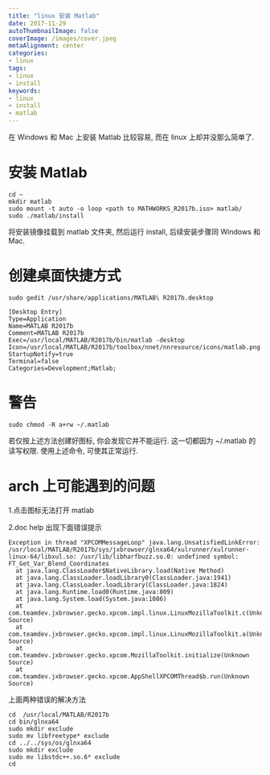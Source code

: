 ```yaml
---
title: "linux 安装 Matlab"
date: 2017-11-29
autoThumbnailImage: false
coverImage: /images/cover.jpeg
metaAlignment: center
categories:
- linux
tags:
- linux
- install
keywords:
- linux
- install
- matlab
---
```



在 Windows 和 Mac 上安装 Matlab 比较容易, 而在 linux 上却并没那么简单了.

<!--more-->

# 安装 Matlab

``` shell
cd ~
mkdir matlab
sudo mount -t auto -o loop <path to MATHWORKS_R2017b.iso> matlab/
sudo ./matlab/install
```

将安装镜像挂载到 matlab 文件夹, 然后运行 install, 后续安装步骤同 Windows 和 Mac.

# 创建桌面快捷方式

``` shell
sudo gedit /usr/share/applications/MATLAB\ R2017b.desktop
```

``` desktop
[Desktop Entry]
Type=Application
Name=MATLAB R2017b
Comment=MATLAB R2017b
Exec=/usr/local/MATLAB/R2017b/bin/matlab -desktop
Icon=/usr/local/MATLAB/R2017b/toolbox/nnet/nnresource/icons/matlab.png
StartupNotify=true
Terminal=false
Categories=Development;Matlab;
```

# 警告

``` shell
sudo chmod -R a+rw ~/.matlab
```

若仅按上述方法创建好图标, 你会发现它并不能运行. 这一切都因为 ~/.matlab 的读写权限. 使用上述命令, 可使其正常运行.

# arch 上可能遇到的问题

1.点击图标无法打开 matlab

2.doc help 出现下面错误提示

``` shell
Exception in thread "XPCOMMessageLoop" java.lang.UnsatisfiedLinkError: /usr/local/MATLAB/R2017b/sys/jxbrowser/glnxa64/xulrunner/xulrunner-linux-64/libxul.so: /usr/lib/libharfbuzz.so.0: undefined symbol: FT_Get_Var_Blend_Coordinates
  at java.lang.ClassLoader$NativeLibrary.load(Native Method)
  at java.lang.ClassLoader.loadLibrary0(ClassLoader.java:1941)
  at java.lang.ClassLoader.loadLibrary(ClassLoader.java:1824)
  at java.lang.Runtime.load0(Runtime.java:809)
  at java.lang.System.load(System.java:1086)
  at com.teamdev.jxbrowser.gecko.xpcom.impl.linux.LinuxMozillaToolkit.c(Unknown Source)
  at com.teamdev.jxbrowser.gecko.xpcom.impl.linux.LinuxMozillaToolkit.a(Unknown Source)
  at com.teamdev.jxbrowser.gecko.xpcom.MozillaToolkit.initialize(Unknown Source)
  at com.teamdev.jxbrowser.gecko.xpcom.AppShellXPCOMThread$b.run(Unknown Source)
```

上面两种错误的解决方法

``` shell
cd  /usr/local/MATLAB/R2017b
cd bin/glnxa64
sudo mkdir exclude
sudo mv libfreetype* exclude
cd ../../sys/os/glnxa64
sudo mkdir exclude
sudo mv libstdc++.so.6* exclude
cd
```